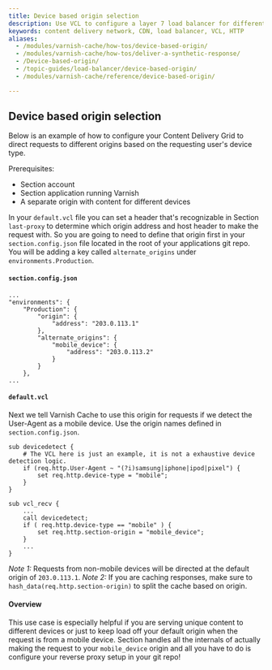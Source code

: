 ```yaml
---
title: Device based origin selection
description: Use VCL to configure a layer 7 load balancer for different devices.
keywords: content delivery network, CDN, load balancer, VCL, HTTP
aliases:
  - /modules/varnish-cache/how-tos/device-based-origin/
  - /modules/varnish-cache/how-tos/deliver-a-synthetic-response/
  - /Device-based-origin/
  - /topic-guides/load-balancer/device-based-origin/
  - /modules/varnish-cache/reference/device-based-origin/

---
```


## Device based origin selection

Below is an example of how to configure your Content Delivery Grid to direct requests to different origins based on the requesting user's device type.

Prerequisites:

* Section account
* Section application running Varnish
* A separate origin with content for different devices

In your `default.vcl` file you can set a header that's recognizable in Section `last-proxy` to determine which origin address and host header to make the request with. So you are going to need to define that origin first in your `section.config.json` file located in the root of your applications git repo. You will be adding a key called `alternate_origins` under `environments.Production`.

#### `section.config.json`

    ...
    "environments": {
        "Production": {
            "origin": {
                "address": "203.0.113.1"
            },
            "alternate_origins": {
                "mobile_device": {
                    "address": "203.0.113.2"
                }
            }           
        },
    ...

#### `default.vcl`

Next we tell Varnish Cache to use this origin for requests if we detect the User-Agent as a mobile device. Use the origin names defined in `section.config.json`.

    sub devicedetect {
        # The VCL here is just an example, it is not a exhaustive device detection logic.
        if (req.http.User-Agent ~ "(?i)samsung|iphone|ipod|pixel") {
            set req.http.device-type = "mobile";
        }
    }

    sub vcl_recv {
        ...
        call devicedetect;
        if ( req.http.device-type == "mobile" ) {
            set req.http.section-origin = "mobile_device";
        }
        ...
    }

*Note 1:* Requests from non-mobile devices will be directed at the default origin of `203.0.113.1`.
*Note 2:* If you are caching responses, make sure to `hash_data(req.http.section-origin)` to split the cache based on origin.

#### Overview

This use case is especially helpful if you are serving unique content to different devices or just to keep load off your default origin when the request is from a mobile device. Section handles all the internals of actually making the request to your `mobile_device` origin and all you have to do is configure your reverse proxy setup in your git repo!
